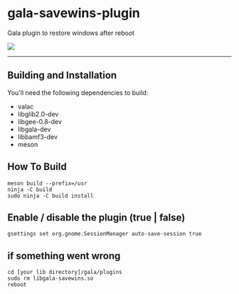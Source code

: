 # gala-savewins-plugin
Gala plugin to restore windows after reboot

<p align="left">
    <a href="https://paypal.me/Dirli85">
        <img src="https://img.shields.io/badge/Donate-PayPal-green.svg">
    </a>
</p>

----

## Building and Installation

You'll need the following dependencies to build:
* valac
* libglib2.0-dev
* libgee-0.8-dev
* libgala-dev
* libbamf3-dev
* meson

## How To Build

    meson build --prefix=/usr
    ninja -C build
    sudo ninja -C build install

## Enable / disable the plugin (true | false)
    gsettings set org.gnome.SessionManager auto-save-session true

## if something went wrong

    cd [your lib directory]/gala/plugins
    sudo rm libgala-savewins.so
    reboot
